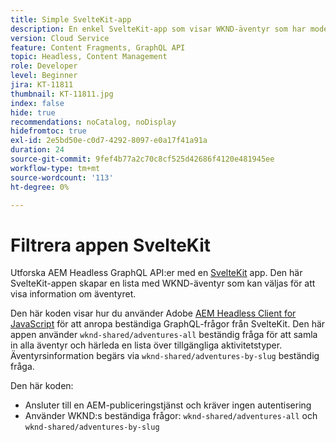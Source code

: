 ```yaml
---
title: Simple SvelteKit-app
description: En enkel SvelteKit-app som visar WKND-äventyr som har modellerats med Content Fragments.
version: Cloud Service
feature: Content Fragments, GraphQL API
topic: Headless, Content Management
role: Developer
level: Beginner
jira: KT-11811
thumbnail: KT-11811.jpg
index: false
hide: true
recommendations: noCatalog, noDisplay
hidefromtoc: true
exl-id: 2e5bd50e-c0d7-4292-8097-e0a17f41a91a
duration: 24
source-git-commit: 9fef4b77a2c70c8cf525d42686f4120e481945ee
workflow-type: tm+mt
source-wordcount: '113'
ht-degree: 0%

---
```


# Filtrera appen SvelteKit

Utforska AEM Headless GraphQL API:er med en [SvelteKit](https://kit.svelte.dev/) app. Den här SvelteKit-appen skapar en lista med WKND-äventyr som kan väljas för att visa information om äventyret.

Den här koden visar hur du använder Adobe [AEM Headless Client for JavaScript](https://github.com/adobe/aem-headless-client-js/blob/main/api-reference.md) för att anropa beständiga GraphQL-frågor från SvelteKit. Den här appen använder `wknd-shared/adventures-all` beständig fråga för att samla in alla äventyr och härleda en lista över tillgängliga aktivitetstyper. Äventyrsinformation begärs via `wknd-shared/adventures-by-slug` beständig fråga.

Den här koden:

+ Ansluter till en AEM-publiceringstjänst och kräver ingen autentisering
+ Använder WKND:s beständiga frågor: `wknd-shared/adventures-all` och `wknd-shared/adventures-by-slug`
